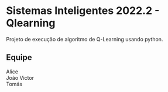 # Sistemas Inteligentes 2022.2 - Qlearning
Projeto de execução de algoritmo de Q-Learning usando python. 

## Equipe
Alice
<br/>
João Victor
<br/>
Tomás
